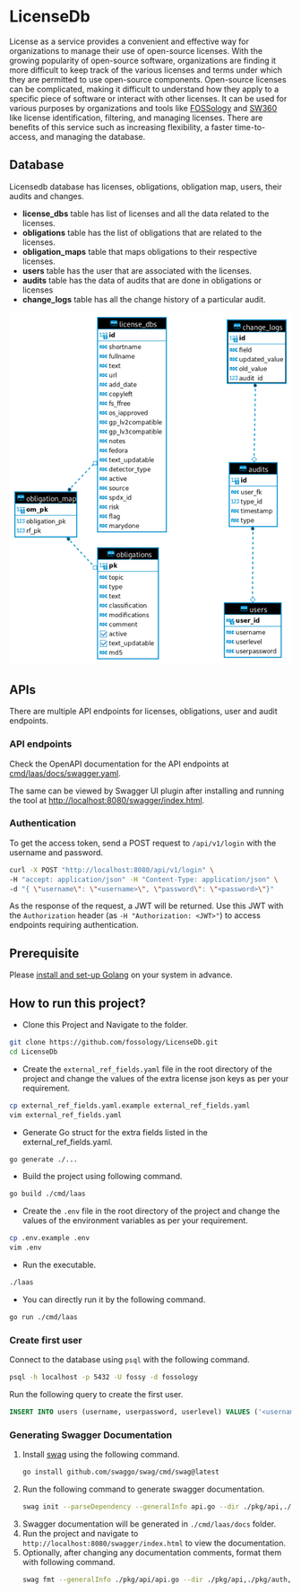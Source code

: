 <!-- SPDX-FileCopyrightText: 2023 Kavya Shukla <kavyuushukla@gmail.com>

     SPDX-License-Identifier: GPL-2.0-only
-->
# LicenseDb

License as a service provides a convenient and effective way for organizations to
manage their use of open-source licenses. With the growing popularity of open-source
software, organizations are finding it more difficult to keep track of the various
licenses and terms under which they are permitted to use open-source components.
Open-source licenses can be complicated, making it difficult to understand how they
apply to a specific piece of software or interact with other licenses. It can be
used for various purposes by organizations and tools like [FOSSology](https://fossology.org)
and [SW360](https://eclipse.org/sw360) like license identification, filtering, and
managing licenses. There are benefits of this service such as increasing flexibility,
a faster time-to-access, and managing the database.

## Database

Licensedb database has licenses, obligations, obligation map, users, their audits
and changes.

- **license_dbs** table has list of licenses and all the data related to the licenses.
- **obligations** table has the list of obligations that are related to the licenses.
- **obligation_maps** table that maps obligations to their respective licenses.
- **users** table has the user that are associated with the licenses.
- **audits** table has the data of audits that are done in obligations or licenses
- **change_logs** table has all the change history of a particular audit.

![ER Diagram](./docs/assets/licensedb_erd.png)

## APIs

There are multiple API endpoints for licenses, obligations, user and audit
endpoints.

### API endpoints

Check the OpenAPI documentation for the API endpoints at
[cmd/laas/docs/swagger.yaml](https://github.com/fossology/LicenseDb/blob/main/cmd/laas/docs/swagger.yaml).

The same can be viewed by Swagger UI plugin after installing and running the
tool at [http://localhost:8080/swagger/index.html](http://localhost:8080/swagger/index.html).

### Authentication

To get the access token, send a POST request to `/api/v1/login` with the
username and password.

```bash
curl -X POST "http://localhost:8080/api/v1/login" \
-H "accept: application/json" -H "Content-Type: application/json" \
-d "{ \"username\": \"<username>\", \"password\": \"<password>\"}"
```

As the response of the request, a JWT will be returned. Use this JWT with the
`Authorization` header (as `-H "Authorization: <JWT>"`) to access endpoints
requiring authentication.

## Prerequisite

Please [install and set-up Golang](https://go.dev/doc/install) on your system
in advance.

## How to run this project?

- Clone this Project and Navigate to the folder.

``` bash
git clone https://github.com/fossology/LicenseDb.git
cd LicenseDb
```

- Create the `external_ref_fields.yaml` file in the root directory of the project and change the
  values of the extra license json keys as per your requirement.

```bash
cp external_ref_fields.yaml.example external_ref_fields.yaml
vim external_ref_fields.yaml
```

- Generate Go struct for the extra fields listed in the external_ref_fields.yaml.

```bash
go generate ./...
```

- Build the project using following command.

```bash
go build ./cmd/laas
```

- Create the `.env` file in the root directory of the project and change the
  values of the environment variables as per your requirement.

```bash
cp .env.example .env
vim .env
```

- Run the executable.

```bash
./laas
```

- You can directly run it by the following command.

```bash
go run ./cmd/laas
```

### Create first user
Connect to the database using `psql` with the following command.
```bash
psql -h localhost -p 5432 -U fossy -d fossology
```

Run the following query to create the first user.
```sql
INSERT INTO users (username, userpassword, userlevel) VALUES ('<username>', '<password>', 'admin'); 
```

### Generating Swagger Documentation
1. Install [swag](https://github.com/swaggo/swag) using the following command.
    ```bash
    go install github.com/swaggo/swag/cmd/swag@latest
    ```
2. Run the following command to generate swagger documentation.
    <!-- https://github.com/swaggo/swag/issues/817#issuecomment-730895033 -->
    ```bash
    swag init --parseDependency --generalInfo api.go --dir ./pkg/api,./pkg/auth,./pkg/db,./pkg/models,./pkg/utils --output ./cmd/laas/docs
    ```
3. Swagger documentation will be generated in `./cmd/laas/docs` folder.
4. Run the project and navigate to `http://localhost:8080/swagger/index.html` to view the documentation.
5. Optionally, after changing any documentation comments, format them with following command.
    ```bash
    swag fmt --generalInfo ./pkg/api/api.go --dir ./pkg/api,./pkg/auth,./pkg/db,./pkg/models,./pkg/utils
    ```
